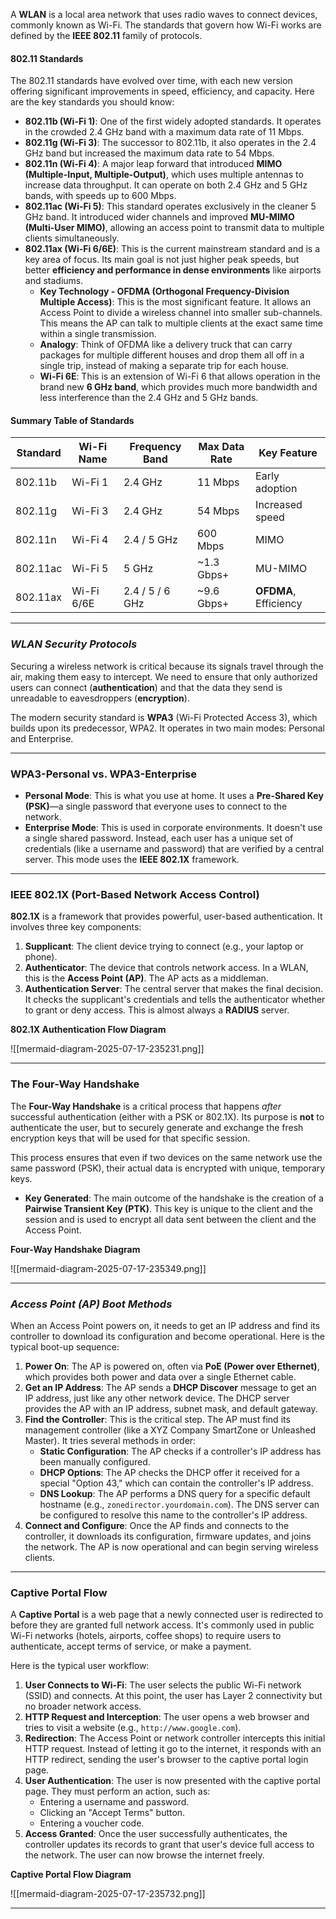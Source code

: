 A **WLAN** is a local area network that uses radio waves to connect devices, commonly known as Wi-Fi. The standards that govern how Wi-Fi works are defined by the **IEEE 802.11** family of protocols.

#### 802.11 Standards

The 802.11 standards have evolved over time, with each new version offering significant improvements in speed, efficiency, and capacity. Here are the key standards you should know:

- **802.11b (Wi-Fi 1)**: One of the first widely adopted standards. It operates in the crowded 2.4 GHz band with a maximum data rate of 11 Mbps.
- **802.11g (Wi-Fi 3)**: The successor to 802.11b, it also operates in the 2.4 GHz band but increased the maximum data rate to 54 Mbps.
- **802.11n (Wi-Fi 4)**: A major leap forward that introduced **MIMO (Multiple-Input, Multiple-Output)**, which uses multiple antennas to increase data throughput. It can operate on both 2.4 GHz and 5 GHz bands, with speeds up to 600 Mbps.
- **802.11ac (Wi-Fi 5)**: This standard operates exclusively in the cleaner 5 GHz band. It introduced wider channels and improved **MU-MIMO (Multi-User MIMO)**, allowing an access point to transmit data to multiple clients simultaneously.
- **802.11ax (Wi-Fi 6/6E)**: This is the current mainstream standard and is a key area of focus. Its main goal is not just higher peak speeds, but better **efficiency and performance in dense environments** like airports and stadiums.
    - **Key Technology - OFDMA (Orthogonal Frequency-Division Multiple Access)**: This is the most significant feature. It allows an Access Point to divide a wireless channel into smaller sub-channels. This means the AP can talk to multiple clients at the exact same time within a single transmission.
    - **Analogy**: Think of OFDMA like a delivery truck that can carry packages for multiple different houses and drop them all off in a single trip, instead of making a separate trip for each house.
    - **Wi-Fi 6E**: This is an extension of Wi-Fi 6 that allows operation in the brand new **6 GHz band**, which provides much more bandwidth and less interference than the 2.4 GHz and 5 GHz bands.

#### Summary Table of Standards

|Standard|Wi-Fi Name|Frequency Band|Max Data Rate|Key Feature|
|---|---|---|---|---|
|802.11b|Wi-Fi 1|2.4 GHz|11 Mbps|Early adoption|
|802.11g|Wi-Fi 3|2.4 GHz|54 Mbps|Increased speed|
|802.11n|Wi-Fi 4|2.4 / 5 GHz|600 Mbps|MIMO|
|802.11ac|Wi-Fi 5|5 GHz|~1.3 Gbps+|MU-MIMO|
|802.11ax|Wi-Fi 6/6E|2.4 / 5 / 6 GHz|~9.6 Gbps+|**OFDMA**, Efficiency|

---
### *WLAN Security Protocols*

Securing a wireless network is critical because its signals travel through the air, making them easy to intercept. We need to ensure that only authorized users can connect (**authentication**) and that the data they send is unreadable to eavesdroppers (**encryption**).

The modern security standard is **WPA3** (Wi-Fi Protected Access 3), which builds upon its predecessor, WPA2. It operates in two main modes: Personal and Enterprise.

---

### WPA3-Personal vs. WPA3-Enterprise

- **Personal Mode**: This is what you use at home. It uses a **Pre-Shared Key (PSK)**—a single password that everyone uses to connect to the network.
- **Enterprise Mode**: This is used in corporate environments. It doesn't use a single shared password. Instead, each user has a unique set of credentials (like a username and password) that are verified by a central server. This mode uses the **IEEE 802.1X** framework.

---

### IEEE 802.1X (Port-Based Network Access Control)

**802.1X** is a framework that provides powerful, user-based authentication. It involves three key components:
1. **Supplicant**: The client device trying to connect (e.g., your laptop or phone).
2. **Authenticator**: The device that controls network access. In a WLAN, this is the **Access Point (AP)**. The AP acts as a middleman.
3. **Authentication Server**: The central server that makes the final decision. It checks the supplicant's credentials and tells the authenticator whether to grant or deny access. This is almost always a **RADIUS** server.

**802.1X Authentication Flow Diagram**

![[mermaid-diagram-2025-07-17-235231.png]]

---

### The Four-Way Handshake

The **Four-Way Handshake** is a critical process that happens _after_ successful authentication (either with a PSK or 802.1X). Its purpose is **not** to authenticate the user, but to securely generate and exchange the fresh encryption keys that will be used for that specific session.

This process ensures that even if two devices on the same network use the same password (PSK), their actual data is encrypted with unique, temporary keys.

- **Key Generated**: The main outcome of the handshake is the creation of a **Pairwise Transient Key (PTK)**. This key is unique to the client and the session and is used to encrypt all data sent between the client and the Access Point.


**Four-Way Handshake Diagram**

![[mermaid-diagram-2025-07-17-235349.png]]

---
### *Access Point (AP) Boot Methods*

When an Access Point powers on, it needs to get an IP address and find its controller to download its configuration and become operational. Here is the typical boot-up sequence:

1. **Power On**: The AP is powered on, often via **PoE (Power over Ethernet)**, which provides both power and data over a single Ethernet cable.
2. **Get an IP Address**: The AP sends a **DHCP Discover** message to get an IP address, just like any other network device. The DHCP server provides the AP with an IP address, subnet mask, and default gateway.
3. **Find the Controller**: This is the critical step. The AP must find its management controller (like a XYZ Company SmartZone or Unleashed Master). It tries several methods in order:
    - **Static Configuration**: The AP checks if a controller's IP address has been manually configured.
    - **DHCP Options**: The AP checks the DHCP offer it received for a special "Option 43," which can contain the controller's IP address.
    - **DNS Lookup**: The AP performs a DNS query for a specific default hostname (e.g., `zonedirector.yourdomain.com`). The DNS server can be configured to resolve this name to the controller's IP address.
4. **Connect and Configure**: Once the AP finds and connects to the controller, it downloads its configuration, firmware updates, and joins the network. The AP is now operational and can begin serving wireless clients.

---

### Captive Portal Flow

A **Captive Portal** is a web page that a newly connected user is redirected to before they are granted full network access. It's commonly used in public Wi-Fi networks (hotels, airports, coffee shops) to require users to authenticate, accept terms of service, or make a payment.

Here is the typical user workflow:

1. **User Connects to Wi-Fi**: The user selects the public Wi-Fi network (SSID) and connects. At this point, the user has Layer 2 connectivity but no broader network access.
2. **HTTP Request and Interception**: The user opens a web browser and tries to visit a website (e.g., `http://www.google.com`).
3. **Redirection**: The Access Point or network controller intercepts this initial HTTP request. Instead of letting it go to the internet, it responds with an HTTP redirect, sending the user's browser to the captive portal login page.
4. **User Authentication**: The user is now presented with the captive portal page. They must perform an action, such as:
    - Entering a username and password.
    - Clicking an "Accept Terms" button.
    - Entering a voucher code.
5. **Access Granted**: Once the user successfully authenticates, the controller updates its records to grant that user's device full access to the network. The user can now browse the internet freely.

**Captive Portal Flow Diagram**

![[mermaid-diagram-2025-07-17-235732.png]]

---
